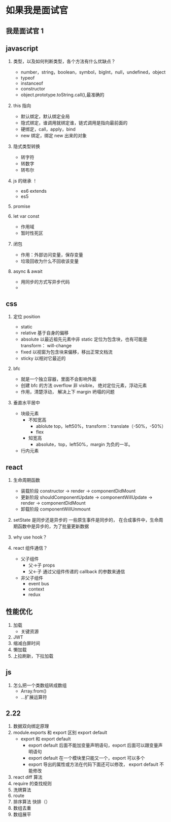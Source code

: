 # 如果我是面试官

## 我是面试官 1

## javascript

1. 类型，以及如何判断类型，各个方法有什么优缺点？

   - number，string，boolean，symbol，bigInt，null，undefined，object
   - typeof
   - instanceof
   - constructor
   - object.prototype.toString.call(),最准确的

2. this 指向

   - 默认绑定，默认绑定全局
   - 隐式绑定，谁调用就绑定谁，链式调用是指向最前面的
   - 硬绑定，call，apply，bind
   - new 绑定，绑定 new 出来的对象

3. 隐式类型转换

   - 转字符
   - 转数字
   - 转布尔

4. js 的继承 ！

   - es6 extends
   - es5

5. promise

6. let var const
   - 作用域
   - 暂时性死区
7. 闭包

   - 作用：外部访问变量，保存变量
   - 垃圾回收为什么不回收该变量

8. async & await
   - 用同步的方式写异步代码
   -

## css

1. 定位 position

   - static
   - relative 基于自身的偏移
   - absolute 以最近祖先元素中非 static 定位为包含块，也有可能是 transform： will-change
   - fixed 以视窗为包含块来偏移，移出正常文档流
   - sticky 以相对它最近的

2. bfc
   - 就是一个独立容器，里面不会影响外面
   - 创建 bfc 的方法 overflow 非 visible， 绝对定位元素，浮动元素
   - 作用，清楚浮动， 解决上下 margin 坍塌的问题
3. 垂直水平居中
   - 块级元素
     - 不知宽高
       - ablolute top，left50%，transform：translate（-50%，-50%）
       - flex
     - 知宽高
       - absolute，top，left50%，margin 为负的一半。
   - 行内元素

## react

1. 生命周期函数
   - 装载阶段 constructor -> render -> componentDidMount
   - 更新阶段 shouldComponentUpdate -> componentWillUpdate -> render -> componentDidMount
   - 卸载阶段 componentWillUnmount
2. setState 是同步还是异步的
   一些原生事件是同步的， 在合成事件中，生命周期函数中是异步的，为了批量更新数据
3. why use hook？

4. react 组件通信？
   - 父子组件
     - 父->子 props
     - 父<-子 通过父组件传递的 callback 的参数来通信
   - 非父子组件
     - event bus
     - context
     - redux

## 性能优化

1. 加载
   - 关键资源
2. JWT
3. 缩减白屏时间
4. 懒加载
5. 上拉刷新，下拉加载

## js

1. 怎么把一个类数组转成数组
   - Array.from()
   - ...扩展运算符

## 2.22

1. 数据双向绑定原理
2. module.exports 和 export 区别 export default
   - export 和 export default
     - export default 后面不能加变量声明语句，export 后面可以跟变量声明语句
     - export default 在一个模块里只能又一个，export 可以多个
     - export 导出的属性或方法在代码下面还可以修改， export default 不能修改
3. react diff 算法
4. require 的查找规则
5. 洗牌算法
6. route
7. 排序算法 快排（）
8. 数组去重
9. 数组展平
